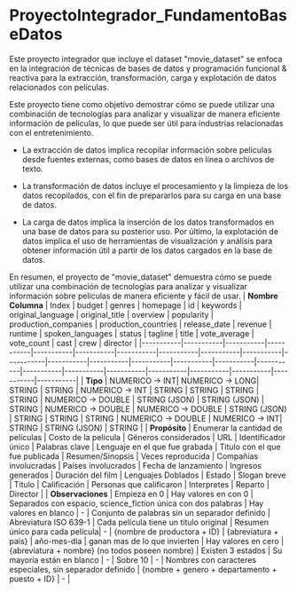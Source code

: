 # ProyectoIntegrador_FundamentoBaseDatos
<p>Este proyecto integrador que incluye el dataset "movie_dataset" se enfoca en la integración de técnicas de bases de datos 
y programación funcional & reactiva para la extracción, transformación, carga y explotación de datos relacionados con películas. 

<p>Este proyecto tiene como objetivo demostrar cómo se puede utilizar una combinación de tecnologías para 
analizar y visualizar de manera eficiente información de películas, lo que puede ser útil para industrias relacionadas con el entretenimiento.

* La extracción de datos implica recopilar información sobre películas desde fuentes externas, como bases de datos en línea o archivos de texto. 
* <p>La transformación de datos incluye el procesamiento y la limpieza de los datos recopilados, con el fin de prepararlos para su carga en una base de datos. 
* <p>La carga de datos implica la inserción de los datos transformados en una base de datos para su posterior uso. Por último, la explotación de datos implica el uso de herramientas de visualización y análisis para obtener información útil a partir de los datos cargados en la base de datos.

En resumen, el proyecto de "movie_dataset" demuestra cómo se puede utilizar una combinación de tecnologías para analizar y visualizar información sobre películas de manera eficiente y fácil de usar.
| $\textbf{Nombre Columna}$ | Index | budget | genres | homepage | id | keywords | original_language | original_title | overview | popularity | production_companies | production_countries | release_date | revenue | runtime | spoken_languages | status | tagline | title | vote_average | vote_count | cast | crew | director |
|-----------|-----------|-----------|-----------|-----------|-----------|-----------|-----------|-----------|-----------|-----------|-----------|-----------|-----------|-----------|-----------|-----------|-----------|-----------|-----------|-----------|-----------|-----------|-----------|-----------| 
| $\textbf{Tipo}$ | NUMERICO -> INT| NUMERICO -> LONG| STRING | STRING | NUMERICO -> INT | STRING | STRING | STRING | STRING | NUMERICO -> DOUBLE | STRING (JSON) | STRING (JSON) | STRING | NUMERICO -> DOUBLE | NUMERICO -> DOUBLE | STRING (JSON) | STRING | STRING | STRING  | NUMERICO -> DOUBLE | NUMERICO -> INT| STRING | STRING (JSON) | STRING |
| $\textbf{Propósito}$ | Enumerar la cantidad de películas | Costo de la película | Géneros considerados | URL | Identificador único | Palabras clave | Lenguaje en el que fue grabada | Titulo con el que fue publicada | Resumen/Sinopsis | Veces reproducida | Compañías involucradas | Países involucrados | Fecha de lanzamiento | Ingresos generados | Duración del film | Lenguajes Doblados | Estado | Slogan breve | Titulo | Calificación | Personas que calificaron | Interpretes | Reparto | Director |
| $\textbf{Observaciones}$ | Empieza en 0 | Hay valores en con 0 | Separados con espacio, science_fiction única con dos palabras | Hay valores en blanco | - | Conjunto de palabras sin un separador definido | Abreviatura ISO 639-1 | Cada película tiene un título original | Resumen único para cada película| - | {nombre de productora + ID} | {abreviatura + pais} | año-mes-dia | ganan mas de lo que invierten | Hay valores en cero | {abreviatura + nombre} (no todos poseen nombre) | Existen 3 estados | Su mayoría están en blanco | - | Sobre 10 | - | Nombres con caracteres especiales, sin separador definido | {nombre + genero + departamento + puesto + ID} | - |
